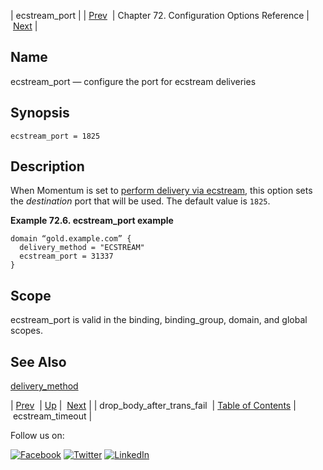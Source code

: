 | ecstream_port |
| [Prev](conf.ref.drop_body_after_trans_fail.php)  | Chapter 72. Configuration Options Reference |  [Next](conf.ref.ecstream_timeout.php) |

<a name="conf.ref.ecstream_port"></a>
## Name

ecstream_port — configure the port for ecstream deliveries

## Synopsis

`ecstream_port = 1825`

<a name="idp24512240"></a>
## Description

When Momentum is set to [perform delivery via ecstream](conf.ref.delivery_method.php "delivery_method"), this option sets the *destination* port that will be used. The default value is `1825`.

<a name="conf.ref.ecstream_port.example"></a>

**Example 72.6. ecstream_port example**

```
domain “gold.example.com” {
  delivery_method = "ECSTREAM"
  ecstream_port = 31337
}
```

<a name="idp24518096"></a>
## Scope

ecstream_port is valid in the binding, binding_group, domain, and global scopes.

<a name="idp24519968"></a>
## See Also

[delivery_method](conf.ref.delivery_method.php "delivery_method")

| [Prev](conf.ref.drop_body_after_trans_fail.php)  | [Up](config.options.ref.php) |  [Next](conf.ref.ecstream_timeout.php) |
| drop_body_after_trans_fail  | [Table of Contents](index.php) |  ecstream_timeout |

Follow us on:

[![Facebook](https://support.messagesystems.com/images/icon-facebook.png)](http://www.facebook.com/messagesystems) [![Twitter](https://support.messagesystems.com/images/icon-twitter.png)](http://twitter.com/#!/MessageSystems) [![LinkedIn](https://support.messagesystems.com/images/icon-linkedin.png)](http://www.linkedin.com/company/message-systems)
